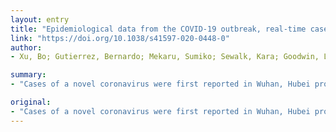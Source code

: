 ```yaml
---
layout: entry
title: "Epidemiological data from the COVID-19 outbreak, real-time case information"
link: "https://doi.org/10.1038/s41597-020-0448-0"
author:
- Xu, Bo; Gutierrez, Bernardo; Mekaru, Sumiko; Sewalk, Kara; Goodwin, Lauren; Loskill, Alyssa; Cohn, Emily L.; Hswen, Yulin; Hill, Sarah C.; Cobo, Maria M.; Zarebski, Alexander E.; Li, Sabrina; Wu, Chieh-Hsi; Hulland, Erin; Morgan, Julia D.; Wang, Lin; O'Brien, Katelynn; Scarpino, Samuel V.; Brownstein, John S.; Pybus, Oliver G.; Pigott, David M.; Kraemer, Moritz U. G.

summary:
- "Cases of a novel coronavirus were first reported in Wuhan, Hubei province, China, in December 2019. Epidemiological studies have indicated human-to-human transmission in China and elsewhere. To aid the analysis and tracking of the COVID-19 epidemic we collected and curated individual-level data from national, provincial, and municipal health reports."

original:
- "Cases of a novel coronavirus were first reported in Wuhan, Hubei province, China, in December 2019 and have since spread across the world. Epidemiological studies have indicated human-to-human transmission in China and elsewhere. To aid the analysis and tracking of the COVID-19 epidemic we collected and curated individual-level data from national, provincial, and municipal health reports, as well as additional information from online reports. All data are geo-coded and, where available, include symptoms, key dates (date of onset, admission, and confirmation), and travel history. The generation of detailed, real-time, and robust data for emerging disease outbreaks is important and can help to generate robust evidence that will support and inform public health decision making."
---
```


